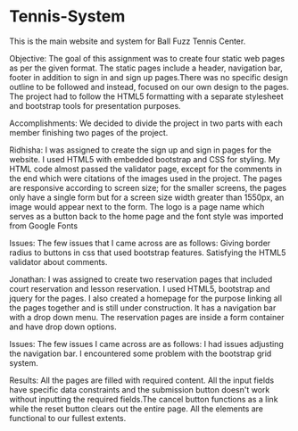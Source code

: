 # Tennis-System
This is the main website and system for Ball Fuzz Tennis Center.

Objective: The goal of this assignment was to create four static web pages as per the given format. The static pages include a header, navigation bar, footer in addition to sign in and sign up pages.There was no specific design outline to be followed and instead, focused on our own design to the pages. The project had to follow the HTML5 formatting with a separate stylesheet and bootstrap tools for presentation purposes.

Accomplishments: We decided to divide the project in two parts with each member finishing two pages of the project.

Ridhisha: I was assigned to create the sign up and sign in pages for the website. I used HTML5 with embedded bootstrap and CSS for styling. My HTML code almost passed the validator page, except for the comments in the end which were citations of the images used in the project. The pages are responsive according to screen size; for the smaller screens, the pages only have a single form but for a screen size width greater than 1550px, an image would appear next to the form. The logo is a page name which serves as a button back to the home page and the font style was imported from Google Fonts

Issues:  The few issues that I came across are as follows:
Giving border radius to buttons in css that used bootstrap features.
Satisfying the HTML5 validator about comments. 

Jonathan: I was assigned to create two reservation pages that included court reservation and lesson reservation. I used HTML5, bootstrap and jquery for the pages. I also created a homepage for the purpose linking all the pages together and is still under construction. It has a navigation bar with a drop down menu. The reservation pages are inside a form container and have drop down options.

Issues: The few issues I came across are as follows:
I had issues adjusting the navigation bar.
I encountered some problem with the bootstrap grid system.


Results: All the pages are filled with required content. All the input fields have specific data constraints and the submission button doesn't work without inputting the required fields.The cancel button functions as a link while the reset button clears out the entire page. All the elements are functional to our fullest extents.
